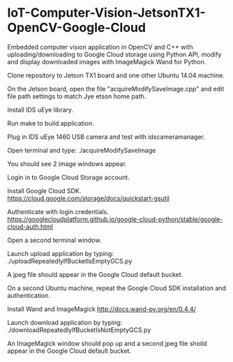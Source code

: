 # IoT-Computer-Vision-JetsonTX1-OpenCV-Google-Cloud
Embedded computer vision application in OpenCV and C++ with uploading/downloading to Google Cloud storage using Python API, modify and display downloaded images with ImageMagick Wand for Python.

Clone repository to Jetson TX1 board and one other Ubuntu 14.04 machine.

On the Jetson board, open the file "acquireModifySaveImage.cpp" and edit file path settings to match Jye etson home path.

Install IDS uEye library.

Run make to build application.

Plug in IDS uEye 1460 USB camera and test with idscameramanager.

Open terminal and type:  ./acquireModifySaveImage

You should see 2 image windows appear.

Login in to Google Cloud Storage account.

Install Google Cloud SDK.
    https://cloud.google.com/storage/docs/quickstart-gsutil

Authenticate with login credentials.
    https://googlecloudplatform.github.io/google-cloud-python/stable/google-cloud-auth.html

Open a second terminal window.

Launch upload application by typing:  ./uploadRepeatedlyIfBucketIsEmptyGCS.py

A jpeg file should appear in the Google Cloud default bucket.

On a second Ubuntu machine, repeat the Google Cloud SDK installation and authentication.

Install Wand and ImageMagick
    http://docs.wand-py.org/en/0.4.4/
    
Launch download application by typing:  ./downloadRepeatedlyIfBucketIsNotEmptyGCS.py

An ImageMagick window should pop up and a second jpeg file shoild appear in the Google Cloud default bucket.
